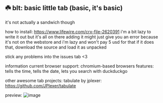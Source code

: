 ## ☘️ blt: basic little tab (basic, it's basic)

it's not actually a sandwich though

how to install: https://www.lifewire.com/crx-file-2620391
i'm a bit lazy to write it out but it's all on there
adding it might just give you an error because it's not on the webstore and i'm lazy and won't pay 5 usd for that
if it does that, download the source and load it as unpacked

stick any problems into the issues tab <3

information
current browser support: chromium-based browsers
features: tells the time, tells the date, lets you search with duckduckgo

other awesome tab projects:
tabulate by jplexer: https://github.com/JPlexer/tabulate

preview:
![image](https://user-images.githubusercontent.com/27066503/128227396-6d4a6d32-a7ba-422c-a8c7-964c3bd886c1.png)
